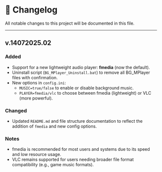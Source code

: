 # 📄 Changelog

All notable changes to this project will be documented in this file.

---

## v.14072025.02

### Added
- Support for a new lightweight audio player: **fmedia** (now the default).
- Uninstall script (`BG_MPlayer_Uninstall.bat`) to remove all BG_MPlayer files with confirmation.
- New options in `config.ini`:
  - `MUSIC=true/false` to enable or disable background music.
  - `PLAYER=fmedia/vlc` to choose between fmedia (lightweight) or VLC (more powerful).

### Changed
- Updated `README.md` and file structure documentation to reflect the addition of `fmedia` and new config options.

### Notes
- fmedia is recommended for most users and systems due to its speed and low resource usage.
- VLC remains supported for users needing broader file format compatibility (e.g., game music formats).
